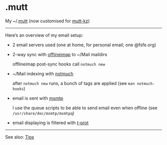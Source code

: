.mutt
=====

My ~/.[mutt] (now customised for [mutt-kz])

[mutt]: http://www.mutt.org/
[mutt-kz]: https://github.com/karelzak/mutt-kz
[offlineimap]: http://offlineimap.org/
[notmuch]: http://notmuchmail.org/
[msmtp]: http://msmtp.sourceforge.net/
[t-prot]: http://www.escape.de/~tolot/mutt/

----------

Here’s an overview of my email setup:

  - 2 email servers used (one at home, for personal email; one @fsfe.org)
  - 2-way sync with [offlineimap] to ~/Mail maildirs
    
    offlineimap post-sync hooks call `notmuch new`

  - ~/Mail indexing with [notmuch] 

    after `notmuch new` runs, a bunch of tags are applied (see `man notmuch-hooks`)

  - email is sent with [msmtp] 

    I use the queue scripts to be able to send email even when offline (see `/usr/share/doc/msmtp/msmtpq`)

  - email displaying is filtered with [t-prot]

----------

See also: [Tips](http://hroy.eu/tips/mutt/)


